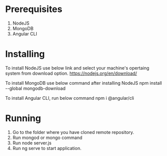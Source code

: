 # Prerequisites
1. NodeJS
2. MongoDB
3. Angular CLI

# Installing

To install NodeJS use below link and select your machine's opertaing system from download option.
https://nodejs.org/en/download/

To install MongoDB use below command after installing NodeJS 
npm install --global mongodb-download

To install Angular CLI, run below command
npm i @angular/cli

# Running

1. Go to the folder where you have cloned remote repository.
2. Run mongod or mongo command 
3. Run node server.js
4. Run ng serve to start application.
